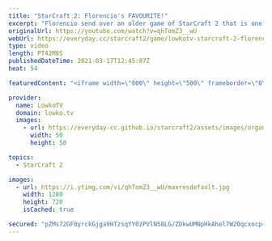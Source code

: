 ```yaml
---
title: "StarCraft 2: Florencio's FAVOURITE!"
excerpt: "Florencio send over an older game of StarCraft 2 that is one of his personal favourites.  Florencio on Twitch: https://www.twitch.tv/florenciosc  Support my work on Patreon: http://www.patreon.com/lowkotv Become a YouTube member: https://lowko.tv/join  My second channel: http://lowko.tv/morelowko Lowko"
originalUrl: https://youtube.com/watch?v=qhTomZ3__wU
webUrl: https://everyday.cc/starcraft2/game/lowkotv-starcraft-2-florencios-favourite/
type: video
length: PT42M8S
publishedDateTime: 2021-03-17T12:45:07Z
heat: 54

featuredContent: "<iframe width=\"800\" height=\"500\" frameborder=\"0\" src=\"https://www.youtube.com/embed/qhTomZ3__wU\" allow=\"accelerometer; autoplay; encrypted-media; gyroscope; picture-in-picture\" allowfullscreen></iframe>"

provider:
  name: LowkoTV
  domain: lowko.tv
  images:
    - url: https://everyday-cc.github.io/starcraft2/assets/images/organizations/lowko.tv-50x50.jpg
      width: 50
      height: 50

topics:
  - StarCraft 2

images:
  - url: https://i.ytimg.com/vi/qhTomZ3__wU/maxresdefault.jpg
    width: 1280
    height: 720
    isCached: true

secured: "pZMs72GF0yrckGjga9HTzsqYY0zPVlN58LG/ZDkwUMNpHkAhel7W2Oqcxncp+ye/L1gZpdN5wCwnmxI+mFcvNzzbEfF8RODMzOvYcSocnQJpRvHU6mAAbfA+v/1/luf6aX7wA+Y9/1HRgiVXCcTLCjx7YlpgmCDfZ5iY6JzrmwB1Xr2AlCV3Uy2Gk3SS4pA0S39GVOWIThbOcnrtAeMjzK1bet9d6wPauwY+zg0M+CuumId7J+AsWqYe4mMHmBdEXKk4ELO9OWOr5LVpm8vQD64eFaIGgi7J7dSDj+78S/Eq90x2XWsLbzaEMz6JC6ED4rZYCrwl29XW5xbuTLJGIwcEeC522/189Q4BATU0Bir9z0emlCuK1tF+qFo/u9hpBanecJ2r82qz7vpbtvg1EaIEWURpkR4vsq9dVhPtrOo=;7VybP6wgLnfE8YHH4KtWuQ=="
---
```


